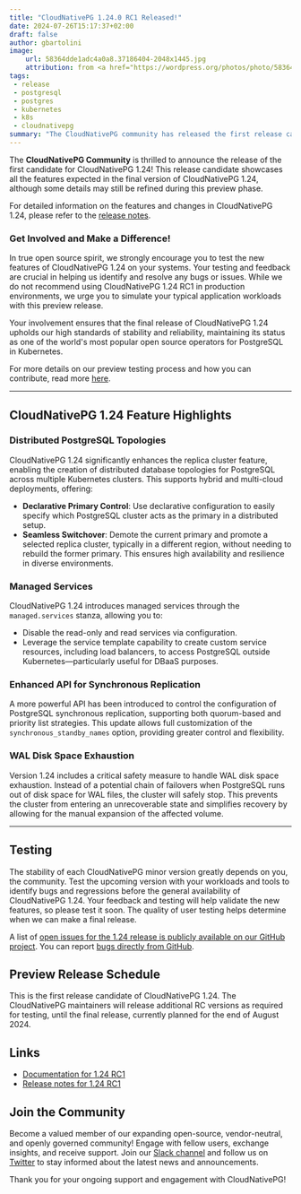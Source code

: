 ```yaml
---
title: "CloudNativePG 1.24.0 RC1 Released!"
date: 2024-07-26T15:17:37+02:00
draft: false
author: gbartolini
image:
    url: 58364dde1adc4a0a8.37186404-2048x1445.jpg
    attribution: from <a href="https://wordpress.org/photos/photo/58364dde1a/">Saurabh</a>
tags:
 - release
 - postgresql
 - postgres
 - kubernetes
 - k8s
 - cloudnativepg
summary: "The CloudNativePG community has released the first release candidate of CloudNativePG 1.24. Help us test new features in preview like distributed PostgreSQL topologies, managed services, enhanced API for synchronous replication, and WAL disk space safeguards."
---
```

The **CloudNativePG Community** is thrilled to announce the release of the
first candidate for CloudNativePG 1.24! This release candidate showcases all
the features expected in the final version of CloudNativePG 1.24, although some
details may still be refined during this preview phase.

For detailed information on the features and changes in CloudNativePG 1.24,
please refer to the [release notes](https://cloudnative-pg.io/documentation/preview/release_notes/v1.24/).

### Get Involved and Make a Difference!

In true open source spirit, we strongly encourage you to test the new features
of CloudNativePG 1.24 on your systems. Your testing and feedback are crucial in
helping us identify and resolve any bugs or issues. While we do not recommend
using CloudNativePG 1.24 RC1 in production environments, we urge you to
simulate your typical application workloads with this preview release.

Your involvement ensures that the final release of CloudNativePG 1.24 upholds
our high standards of stability and reliability, maintaining its status as one
of the world's most popular open source operators for PostgreSQL in Kubernetes.

For more details on our preview testing process and how you can contribute,
read more [here](https://cloudnative-pg.io/documentation/current/preview_version).

---

## CloudNativePG 1.24 Feature Highlights

### Distributed PostgreSQL Topologies

CloudNativePG 1.24 significantly enhances the replica cluster feature, enabling
the creation of distributed database topologies for PostgreSQL across multiple
Kubernetes clusters. This supports hybrid and multi-cloud deployments,
offering:

- **Declarative Primary Control**: Use declarative configuration to easily
  specify which PostgreSQL cluster acts as the primary in a distributed setup.
- **Seamless Switchover**: Demote the current primary and promote a selected
  replica cluster, typically in a different region, without needing to rebuild
  the former primary. This ensures high availability and resilience in diverse
  environments.

### Managed Services

CloudNativePG 1.24 introduces managed services through the `managed.services`
stanza, allowing you to:

- Disable the read-only and read services via configuration.
- Leverage the service template capability to create custom service resources,
  including load balancers, to access PostgreSQL outside
  Kubernetes—particularly useful for DBaaS purposes.

### Enhanced API for Synchronous Replication

A more powerful API has been introduced to control the configuration of
PostgreSQL synchronous replication, supporting both quorum-based and priority
list strategies. This update allows full customization of the
`synchronous_standby_names` option, providing greater control and flexibility.

### WAL Disk Space Exhaustion

Version 1.24 includes a critical safety measure to handle WAL disk space
exhaustion. Instead of a potential chain of failovers when PostgreSQL runs out
of disk space for WAL files, the cluster will safely stop. This prevents the
cluster from entering an unrecoverable state and simplifies recovery by
allowing for the manual expansion of the affected volume.

---

## Testing

The stability of each CloudNativePG minor version greatly depends on you, the
community. Test the upcoming version with your workloads and tools to identify
bugs and regressions before the general availability of CloudNativePG 1.24.
Your feedback and testing will help validate the new features, so please test
it soon. The quality of user testing helps determine when we can make a final
release.

A list of [open issues for the 1.24 release is publicly available on our GitHub project](https://github.com/cloudnative-pg/cloudnative-pg/issues?q=is%3Aopen+is%3Aissue+milestone%3A1.24.0).
You can report [bugs directly from GitHub](https://github.com/cloudnative-pg/cloudnative-pg/issues/new/choose).

## Preview Release Schedule

This is the first release candidate of CloudNativePG 1.24. The CloudNativePG
maintainers will release additional RC versions as required for testing, until
the final release, currently planned for the end of August 2024.

## Links

- [Documentation for 1.24 RC1](https://cloudnative-pg.io/documentation/preview/)
- [Release notes for 1.24 RC1](https://cloudnative-pg.io/documentation/preview/release_notes/1.24/)

## Join the Community

Become a valued member of our expanding open-source, vendor-neutral, and openly
governed community! Engage with fellow users, exchange insights, and receive
support. Join our [Slack channel](https://join.slack.com/t/cloudnativepg/shared_invite/zt-2ij5hagfo-B04EQ9DUlGFzD6GEHDqE0g)
and follow us on [Twitter](https://twitter.com/CloudNativePg) to stay informed
about the latest news and announcements.

Thank you for your ongoing support and engagement with CloudNativePG!

<!--
# About CloudNativePG

[CloudNativePG](https://cloudnative-pg.io) stands as a groundbreaking
open-source Kubernetes Operator designed explicitly for PostgreSQL workloads.
Seamlessly orchestrating the entire life cycle of a PostgreSQL cluster,
CloudNativePG takes charge from bootstrapping and configuration to ensuring
high availability, connection routing, and comprehensive backup and disaster
recovery mechanisms.
Leveraging PostgreSQL's native streaming replication, CloudNativePG efficiently
distributes data across pods, nodes, and zones, utilizing standard Kubernetes
patterns. This enables seamless scaling of replicas in a Kubernetes-native
manner, with the operator autonomously and safely reconfiguring replication as
needed.
Originally conceived and supported by [EDB](https://www.enterprisedb.com/),
CloudNativePG represents a paradigm shift in managing PostgreSQL workloads
within Kubernetes environments.

-->
<!--
Tweet
🚀 Exciting news! CloudNativePG 1.24.0 RC1 is here! Test new features like distributed PostgreSQL topologies, managed services, enhanced API for synchronous replication, and WAL disk space safeguards. Your feedback is crucial!

LINK

#CloudNativePG #PostgreSQL #Kubernetes #OpenSource

--->
<!--
LinkedIn
🚀 **Exciting News! CloudNativePG 1.24.0 RC1 Released!** 🚀

The CloudNativePG Community is thrilled to announce the release of the first candidate for CloudNativePG 1.24! This release candidate introduces powerful new features, including:

🔹 **Distributed PostgreSQL Topologies** for hybrid and multi-cloud deployments
🔹 **Managed Services** for custom service resources and DBaaS
🔹 **Enhanced API for Synchronous Replication**
🔹 **WAL Disk Space Exhaustion Safeguards**

This is our first attempt ever of a preview release.

We invite you to test this preview release and provide feedback to help us ensure a stable and reliable final version. Your input is invaluable!

LINK

Join our vibrant community, share your insights, and stay updated on the latest developments by following us and joining our Slack channel.

#CloudNativePG #PostgreSQL #Kubernetes #OpenSource #ReleaseCandidate
-->
